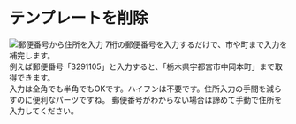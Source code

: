 # テンプレートを削除<Badge text="GOLD限定" type="warning" />
![郵便番号から住所を入力](/parts/zip.gif)
7桁の郵便番号を入力するだけで、市や町まで入力を補完します。  
例えば郵便番号「3291105」と入力すると、「栃木県宇都宮市中岡本町」まで取得できます。  
入力は全角でも半角でもOKです。ハイフンは不要です。住所入力の手間を減らすのに便利なパーツですね。
郵便番号がわからない場合は諦めて手動で住所を入力してください。